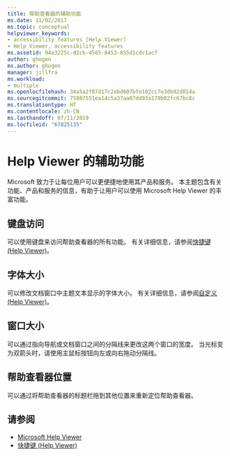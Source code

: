 ```yaml
---
title: 帮助查看器的辅助功能
ms.date: 11/02/2017
ms.topic: conceptual
helpviewer_keywords:
- accessibility features [Help Viewer]
- Help Viewer, accessibility features
ms.assetid: 94a3225c-d2cb-4565-8453-855d1cdc1acf
author: ghogen
ms.author: ghogen
manager: jillfra
ms.workload:
- multiple
ms.openlocfilehash: 34a5a2f07d17c2ebd607bfe102cc7e3db92d014a
ms.sourcegitcommit: 75807551ea14c5a37aa07dd93a170b02fc67bc8c
ms.translationtype: HT
ms.contentlocale: zh-CN
ms.lasthandoff: 07/11/2019
ms.locfileid: "67825135"
---
```

# <a name="accessibility-features-of-the-help-viewer"></a>Help Viewer 的辅助功能
Microsoft 致力于让每位用户可以更便捷地使用其产品和服务。 本主题包含有关功能、产品和服务的信息，有助于让用户可以使用 Microsoft Help Viewer 的丰富功能。

## <a name="keyboard-access"></a>键盘访问
可以使用键盘来访问帮助查看器的所有功能。 有关详细信息，请参阅[快捷键 (Help Viewer)](../help-viewer/shortcut-keys.md)。

## <a name="font-size"></a>字体大小
可以修改文档窗口中主题文本显示的字体大小。 有关详细信息，请参阅[自定义 (Help Viewer)](../help-viewer/customize.md)。

## <a name="window-size"></a>窗口大小
可以通过指向导航或文档窗口之间的分隔线来更改这两个窗口的宽度。 当光标变为双箭头时，请使用主鼠标按钮向左或向右拖动分隔线。

## <a name="help-viewer-position"></a>帮助查看器位置
可以通过将帮助查看器的标题栏拖到其他位置来重新定位帮助查看器。

## <a name="see-also"></a>请参阅

- [Microsoft Help Viewer](../help-viewer/overview.md)
- [快捷键 (Help Viewer)](../help-viewer/shortcut-keys.md)